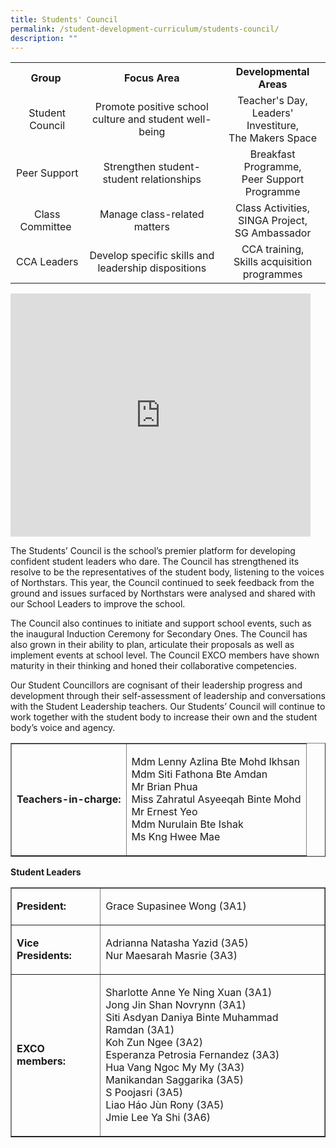 ```yaml
---
title: Students' Council
permalink: /student-development-curriculum/students-council/
description: ""
---
```

<table class="iveo_table ive_eobj_center ives_tab_1">
<tbody>
<tr>
<th style="text-align: center;">Group&nbsp;</th>
<th style="text-align: center;">Focus Area</th>
<th style="text-align: center;">Developmental Areas</th>
</tr>
<tr>
<td style="text-align: center;">Student Council</td>
<td style="text-align: center;">Promote positive school culture and student well-being</td>
<td style="text-align: center;">Teacher's Day,<br>Leaders' Investiture,<br>The Makers Space</td>
</tr>
<tr>
<td style="text-align: center;">Peer Support</td>
<td style="text-align: center;">Strengthen student-student relationships</td>
<td style="text-align: center;">Breakfast Programme,<br>Peer Support Programme</td>
</tr>
<tr>
<td style="text-align: center;">Class Committee&nbsp;</td>
<td style="text-align: center;">Manage class-related<br class=""><span lang="EN" class="">matters</span></td>
<td style="text-align: center;">Class Activities,<br>SINGA Project,<br>SG Ambassador</td>
</tr>
<tr>
<td style="text-align: center;">CCA Leaders</td>
<td style="text-align: center;">Develop specific skills and leadership dispositions</td>
<td style="text-align: center;">CCA training,<br><span lang="EN">Skills acquisition programmes</span></td>
</tr>
</tbody>
</table>

<iframe src="https://docs.google.com/presentation/d/e/2PACX-1vQFpP1LQObpwP6RDk47bYI-XMMc_KYfP4AMTo4tTHYuST7qWw6AY9bFrNGPcypGiQ/embed?start=false&amp;loop=false&amp;delayms=3000" frameborder="0" width="480" height="389" allowfullscreen="true"></iframe>

<p>The Students’ Council is the school’s premier platform for developing confident student leaders who dare. The Council has strengthened its resolve to be the representatives of the student body, listening to the voices of Northstars. This year, the Council continued to seek feedback from the ground and issues surfaced by Northstars were analysed and shared with our School Leaders to improve the school. </p>
<p>The Council also continues to initiate and support school events, such as the inaugural Induction Ceremony for Secondary Ones. The Council has also grown in their ability to plan, articulate their proposals as well as implement events at school level. The Council EXCO members have shown maturity in their thinking and honed their collaborative competencies.</p>
<p>Our Student Councillors are cognisant of their leadership progress and development through their self-assessment of leadership and conversations with the Student Leadership teachers.&nbsp;Our Students’ Council will continue to work together with the student body to increase their own and the student body’s voice and agency.</p>

<table border="1">
<tbody>
<tr>
<td><strong>Teachers-in-charge:</strong></td>
<td>
<p>Mdm Lenny Azlina Bte Mohd Ikhsan<br>Mdm Siti Fathona Bte Amdan<br>Mr Brian Phua<br>Miss Zahratul Asyeeqah Binte Mohd<br>Mr Ernest Yeo<br>Mdm Nurulain Bte Ishak<br>Ms Kng Hwee Mae</p>
</td>
</tr>
</tbody>
</table>
<p><strong>Student Leaders</strong></p>
<table border="1">
<tbody>
<tr>
<td><strong>President:</strong></td>
<td><p>Grace Supasinee Wong (3A1)</p></td>
</tr>
<tr>
<td><strong>Vice Presidents:&nbsp;</strong></td>
<td>
<p>Adrianna Natasha Yazid (3A5)<br>Nur Maesarah Masrie (3A3)</p>
</td>
</tr>
<tr>
<td><strong>EXCO members:</strong></td>
<td>
<p>Sharlotte Anne Ye Ning Xuan (3A1)<br>Jong Jin Shan Novrynn (3A1)<br>Siti Asdyan Daniya Binte Muhammad Ramdan (3A1)<br>Koh Zun Ngee (3A2)<br>Esperanza Petrosia Fernandez (3A3)<br>Hua Vang Ngoc My My (3A3)<br>Manikandan Saggarika (3A5)<br>S Poojasri (3A5)<br>Liao Háo Jùn Rony (3A5)<br>Jmie Lee Ya Shi (3A6)</p>
</td>
</tr>
</tbody>
</table>